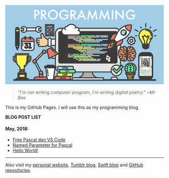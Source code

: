 [![](img/programming.png)](https://www.shutterstock.com/image-vector/programming-concept-illustration-signs-icons-on-631891025)

> *"I'm not writing computer program, I'm writing digital poetry." ~Mr Bee*

This is my GitHub Pages. I will use this as my programming blog.

**BLOG POST LIST**

#### May, 2018:
* [Free Pascal dan VS Code](fpc-dan-vscode.md)
* [Named Parameter for Pascal](namedparameter.md)
* [Hello World!](hello.md)

---
Also visit my [personal website](https://pak.lebah.web.id), [Tumblr blog](http://paklebah.tumblr.com), [Swift blog](http://medium.com/@pak.lebah) and [GitHub repositories](http://github.com/pakLebah).
